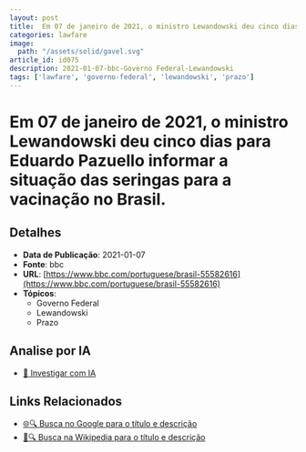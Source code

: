 ```yaml
---
layout: post
title:  Em 07 de janeiro de 2021, o ministro Lewandowski deu cinco dias para Eduardo Pazuello informar a situação das seringas para a vacinação no Brasil.
categories: lawfare
image: 
  path: "/assets/solid/gavel.svg"
article_id: id075
description: 2021-01-07-bbc-Governo Federal-Lewandowski
tags: ['lawfare', 'governo-federal', 'lewandowski', 'prazo']
---
```


# Em 07 de janeiro de 2021, o ministro Lewandowski deu cinco dias para Eduardo Pazuello informar a situação das seringas para a vacinação no Brasil.

## Detalhes
- **Data de Publicação**: 2021-01-07
- **Fonte**: bbc
- **URL**: [https://www.bbc.com/portuguese/brasil-55582616](https://www.bbc.com/portuguese/brasil-55582616)
- **Tópicos**:
  - Governo Federal
  - Lewandowski
  - Prazo

## Analise por IA
- [🤖 Investigar com IA](https://www.perplexity.ai/search?q=%22not%C3%ADcia%20artigo%20Brasil%22%20Em%2007%20de%20janeiro%20de%202021%2C%20o%20ministro%20Lewandowski%20deu%20cinco%20dias%20para%20Eduardo%20Pazuello%20informar%20a%20situa%C3%A7%C3%A3o%20das%20seringas%20para%20a%20vacina%C3%A7%C3%A3o%20no%20Brasil.%20bbc%202021-01-07)

## Links Relacionados
- [🌐🔍 Busca no Google para o título e descrição](https://www.google.com/search?q=%22not%C3%ADcia%20artigo%20Brasil%22%20Em%2007%20de%20janeiro%20de%202021%2C%20o%20ministro%20Lewandowski%20deu%20cinco%20dias%20para%20Eduardo%20Pazuello%20informar%20a%20situa%C3%A7%C3%A3o%20das%20seringas%20para%20a%20vacina%C3%A7%C3%A3o%20no%20Brasil.%20bbc%202021-01-07)
- [📖🔍 Busca na Wikipedia para o título e descrição](https://pt.wikipedia.org/w/index.php?search=%22not%C3%ADcia%20artigo%20Brasil%22%20Em%2007%20de%20janeiro%20de%202021%2C%20o%20ministro%20Lewandowski%20deu%20cinco%20dias%20para%20Eduardo%20Pazuello%20informar%20a%20situa%C3%A7%C3%A3o%20das%20seringas%20para%20a%20vacina%C3%A7%C3%A3o%20no%20Brasil.%20bbc%202021-01-07)

